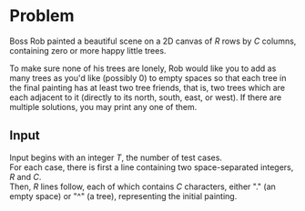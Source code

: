 # Problem

Boss Rob painted a beautiful scene on a 2D canvas of $R$ rows by $C$ columns, containing zero or more happy little trees.

To make sure none of his trees are lonely, Rob would like you to add as many trees as you'd like (possibly $0$) to empty spaces so that each tree in the final painting has at least two tree friends, that is, two trees which are each adjacent to it (directly to its north, south, east, or west). If there are multiple solutions, you may print any one of them.

## Input

Input begins with an integer $T$, the number of test cases.  
For each case, there is first a line containing two space-separated integers, $R$ and $C$.  
Then, $R$ lines follow, each of which contains $C$ characters, either "." (an empty space) or "^" (a tree), representing the initial painting.
